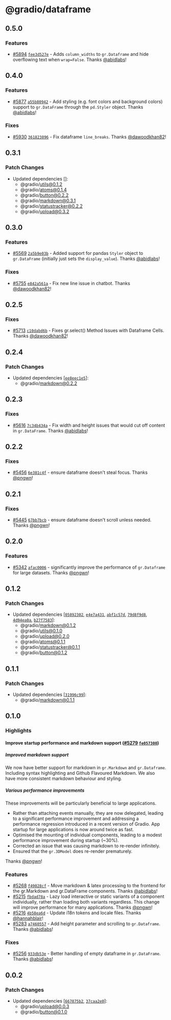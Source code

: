 # @gradio/dataframe

## 0.5.0

### Features

- [#5894](https://github.com/gradio-app/gradio/pull/5894) [`fee3d527e`](https://github.com/gradio-app/gradio/commit/fee3d527e83a615109cf937f6ca0a37662af2bb6) - Adds `column_widths` to `gr.Dataframe` and hide overflowing text when `wrap=False`.  Thanks [@abidlabs](https://github.com/abidlabs)!

## 0.4.0

### Features

- [#5877](https://github.com/gradio-app/gradio/pull/5877) [`a55b80942`](https://github.com/gradio-app/gradio/commit/a55b8094231ae462ac53f52bbdb460c1286ffabb) - Add styling (e.g. font colors and background colors) support to `gr.DataFrame` through the `pd.Styler` object.  Thanks [@abidlabs](https://github.com/abidlabs)!

### Fixes

- [#5930](https://github.com/gradio-app/gradio/pull/5930) [`361823896`](https://github.com/gradio-app/gradio/commit/3618238960d54df65c34895f4eb69d08acc3f9b6) - Fix dataframe `line_breaks`.  Thanks [@dawoodkhan82](https://github.com/dawoodkhan82)!

## 0.3.1

### Patch Changes

- Updated dependencies []:
  - @gradio/utils@0.1.2
  - @gradio/atoms@0.1.4
  - @gradio/button@0.2.2
  - @gradio/markdown@0.3.1
  - @gradio/statustracker@0.2.2
  - @gradio/upload@0.3.2

## 0.3.0

### Features

- [#5569](https://github.com/gradio-app/gradio/pull/5569) [`2a5b9e03b`](https://github.com/gradio-app/gradio/commit/2a5b9e03b15ea324d641fe6982f26d81b1ca7210) - Added support for pandas `Styler` object to `gr.DataFrame` (initially just sets the `display_value`). Thanks [@abidlabs](https://github.com/abidlabs)!

### Fixes

- [#5755](https://github.com/gradio-app/gradio/pull/5755) [`e842a561a`](https://github.com/gradio-app/gradio/commit/e842a561af4394f8109291ee5725bcf74743e816) - Fix new line issue in chatbot. Thanks [@dawoodkhan82](https://github.com/dawoodkhan82)!

## 0.2.5

### Fixes

- [#5713](https://github.com/gradio-app/gradio/pull/5713) [`c10dabd6b`](https://github.com/gradio-app/gradio/commit/c10dabd6b18b49259441eb5f956a19046f466339) - Fixes gr.select() Method Issues with Dataframe Cells. Thanks [@dawoodkhan82](https://github.com/dawoodkhan82)!

## 0.2.4

### Patch Changes

- Updated dependencies [[`ee8eec1e5`](https://github.com/gradio-app/gradio/commit/ee8eec1e5e544a0127e0aa68c2522a7085b8ada5)]:
  - @gradio/markdown@0.2.2

## 0.2.3

### Fixes

- [#5616](https://github.com/gradio-app/gradio/pull/5616) [`7c34b434a`](https://github.com/gradio-app/gradio/commit/7c34b434aae0eb85f112a1dc8d66cefc7e2296b2) - Fix width and height issues that would cut off content in `gr.DataFrame`. Thanks [@abidlabs](https://github.com/abidlabs)!

## 0.2.2

### Fixes

- [#5456](https://github.com/gradio-app/gradio/pull/5456) [`6e381c4f`](https://github.com/gradio-app/gradio/commit/6e381c4f146cc8177a4e2b8e39f914f09cd7ff0c) - ensure dataframe doesn't steal focus. Thanks [@pngwn](https://github.com/pngwn)!

## 0.2.1

### Fixes

- [#5445](https://github.com/gradio-app/gradio/pull/5445) [`67bb7bcb`](https://github.com/gradio-app/gradio/commit/67bb7bcb6a95b7a00a8bdf612cf147850d919a44) - ensure dataframe doesn't scroll unless needed. Thanks [@pngwn](https://github.com/pngwn)!

## 0.2.0

### Features

- [#5342](https://github.com/gradio-app/gradio/pull/5342) [`afac0006`](https://github.com/gradio-app/gradio/commit/afac0006337ce2840cf497cd65691f2f60ee5912) - significantly improve the performance of `gr.Dataframe` for large datasets. Thanks [@pngwn](https://github.com/pngwn)!

## 0.1.2

### Patch Changes

- Updated dependencies [[`05892302`](https://github.com/gradio-app/gradio/commit/05892302fb8fe2557d57834970a2b65aea97355b), [`e4e7a431`](https://github.com/gradio-app/gradio/commit/e4e7a4319924aaf51dcb18d07d0c9953d4011074), [`abf1c57d`](https://github.com/gradio-app/gradio/commit/abf1c57d7d85de0df233ee3b38aeb38b638477db), [`79d8f9d8`](https://github.com/gradio-app/gradio/commit/79d8f9d891901683c5a1b7486efb44eab2478c96), [`4d94ea0a`](https://github.com/gradio-app/gradio/commit/4d94ea0a0cf2103cda19f48398a5634f8341d04d), [`b27f7583`](https://github.com/gradio-app/gradio/commit/b27f7583254165b135bf1496a7d8c489a62ba96f)]:
  - @gradio/markdown@0.1.2
  - @gradio/utils@0.1.0
  - @gradio/upload@0.2.0
  - @gradio/atoms@0.1.1
  - @gradio/statustracker@0.1.1
  - @gradio/button@0.1.2

## 0.1.1

### Patch Changes

- Updated dependencies [[`31996c99`](https://github.com/gradio-app/gradio/commit/31996c991d6bfca8cef975eb8e3c9f61a7aced19)]:
  - @gradio/markdown@0.1.1

## 0.1.0

### Highlights

#### Improve startup performance and markdown support ([#5279](https://github.com/gradio-app/gradio/pull/5279) [`fe057300`](https://github.com/gradio-app/gradio/commit/fe057300f0672c62dab9d9b4501054ac5d45a4ec))

##### Improved markdown support

We now have better support for markdown in `gr.Markdown` and `gr.Dataframe`. Including syntax highlighting and Github Flavoured Markdown. We also have more consistent markdown behaviour and styling.

##### Various performance improvements

These improvements will be particularly beneficial to large applications.

- Rather than attaching events manually, they are now delegated, leading to a significant performance improvement and addressing a performance regression introduced in a recent version of Gradio. App startup for large applications is now around twice as fast.
- Optimised the mounting of individual components, leading to a modest performance improvement during startup (~30%).
- Corrected an issue that was causing markdown to re-render infinitely.
- Ensured that the `gr.3DModel` does re-render prematurely.

Thanks [@pngwn](https://github.com/pngwn)!

### Features

- [#5268](https://github.com/gradio-app/gradio/pull/5268) [`f49028cf`](https://github.com/gradio-app/gradio/commit/f49028cfe3e21097001ddbda71c560b3d8b42e1c) - Move markdown & latex processing to the frontend for the gr.Markdown and gr.DataFrame components. Thanks [@abidlabs](https://github.com/abidlabs)!
- [#5215](https://github.com/gradio-app/gradio/pull/5215) [`fbdad78a`](https://github.com/gradio-app/gradio/commit/fbdad78af4c47454cbb570f88cc14bf4479bbceb) - Lazy load interactive or static variants of a component individually, rather than loading both variants regardless. This change will improve performance for many applications. Thanks [@pngwn](https://github.com/pngwn)!
- [#5216](https://github.com/gradio-app/gradio/pull/5216) [`4b58ea6d`](https://github.com/gradio-app/gradio/commit/4b58ea6d98e7a43b3f30d8a4cb6f379bc2eca6a8) - Update i18n tokens and locale files. Thanks [@hannahblair](https://github.com/hannahblair)!
- [#5283](https://github.com/gradio-app/gradio/pull/5283) [`a7460557`](https://github.com/gradio-app/gradio/commit/a74605572dd0d6bb41df6b38b120d656370dd67d) - Add height parameter and scrolling to `gr.Dataframe`. Thanks [@abidlabs](https://github.com/abidlabs)!

### Fixes

- [#5256](https://github.com/gradio-app/gradio/pull/5256) [`933db53e`](https://github.com/gradio-app/gradio/commit/933db53e93a1229fdf149556d61da5c4c7e1a331) - Better handling of empty dataframe in `gr.DataFrame`. Thanks [@abidlabs](https://github.com/abidlabs)!

## 0.0.2

### Patch Changes

- Updated dependencies [[`667875b2`](https://github.com/gradio-app/gradio/commit/667875b2441753e74d25bd9d3c8adedd8ede11cd), [`37caa2e0`](https://github.com/gradio-app/gradio/commit/37caa2e0fe95d6cab8beb174580fb557904f137f)]:
  - @gradio/upload@0.0.3
  - @gradio/button@0.1.0